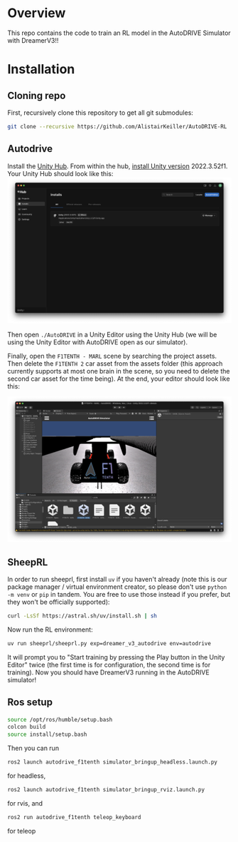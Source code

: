 # Overview
This repo contains the code to train an RL model in the AutoDRIVE Simulator with DreamerV3!!
# Installation
## Cloning repo
First, recursively clone this repository to get all git submodules:
```bash
git clone --recursive https://github.com/AlistairKeiller/AutoDRIVE-RL
```
## Autodrive
Install the [Unity Hub](https://docs.unity3d.com/hub/manual/InstallHub.html). From within the hub, [install Unity version](https://learn.unity.com/tutorial/install-the-unity-hub-and-editor#662942dfedbc2a0315217028) 2022.3.52f1. Your Unity Hub should look like this:
![Unity Hub](<images/Unity Hub.png>)

Then open `./AutoDRIVE` in a Unity Editor using the Unity Hub (we will be using the Unity Editor with AutoDRIVE open as our simulator).

Finally, open the `F1TENTH - MARL` scene by searching the project assets. Then delete the `F1TENTH 2` car asset from the assets folder (this approach currently supports at most one brain in the scene, so you need to delete the second car asset for the time being). At the end, your editor should look like this:

![Unity Editor With MARL Opened](<images/Unity Editor With MARL Opened.png>)
## SheepRL
In order to run sheeprl, first install `uv` if you haven't already (note this is our package manager / virtual environment creator, so please don't use `python -m venv` or `pip` in tandem. You are free to use those instead if you prefer, but they won't be officially supported):
```bash
curl -LsSf https://astral.sh/uv/install.sh | sh
```
Now run the RL environment:
```bash
uv run sheeprl/sheeprl.py exp=dreamer_v3_autodrive env=autodrive
```
It will prompt you to "Start training by pressing the Play button in the Unity Editor" twice (the first time is for configuration, the second time is for training). Now you should have DreamerV3 running in the AutoDRIVE simulator!

## Ros setup

```bash
source /opt/ros/humble/setup.bash
colcon build
source install/setup.bash
```
Then you can run
```bash
ros2 launch autodrive_f1tenth simulator_bringup_headless.launch.py
```
for headless,
```bash
ros2 launch autodrive_f1tenth simulator_bringup_rviz.launch.py
```
for rvis, and
```bash
ros2 run autodrive_f1tenth teleop_keyboard
```
for teleop